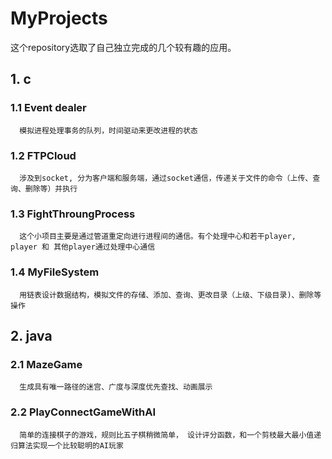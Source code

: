 # MyProjects 
这个repository选取了自己独立完成的几个较有趣的应用。
## 1. c
  ### 1.1 Event dealer
      模拟进程处理事务的队列，时间驱动来更改进程的状态
  ### 1.2 FTPCloud
      涉及到socket, 分为客户端和服务端，通过socket通信，传递关于文件的命令（上传、查询、删除等）并执行
  ### 1.3 FightThroungProcess
      这个小项目主要是通过管道重定向进行进程间的通信。有个处理中心和若干player, player 和 其他player通过处理中心通信
  ### 1.4 MyFileSystem
      用链表设计数据结构，模拟文件的存储、添加、查询、更改目录（上级、下级目录)、删除等操作
## 2. java
  ### 2.1 MazeGame
      生成具有唯一路径的迷宫、广度与深度优先查找、动画展示
  ### 2.2 PlayConnectGameWithAI
      简单的连接棋子的游戏，规则比五子棋稍微简单， 设计评分函数，和一个剪枝最大最小值递归算法实现一个比较聪明的AI玩家
